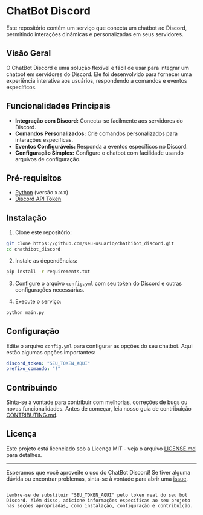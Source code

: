 # ChatBot Discord

Este repositório contém um serviço que conecta um chatbot ao Discord, permitindo interações dinâmicas e personalizadas em seus servidores.

## Visão Geral

O ChatBot Discord é uma solução flexível e fácil de usar para integrar um chatbot em servidores do Discord. Ele foi desenvolvido para fornecer uma experiência interativa aos usuários, respondendo a comandos e eventos específicos.

## Funcionalidades Principais

- **Integração com Discord:** Conecta-se facilmente aos servidores do Discord.
- **Comandos Personalizados:** Crie comandos personalizados para interações específicas.
- **Eventos Configuráveis:** Responda a eventos específicos no Discord.
- **Configuração Simples:** Configure o chatbot com facilidade usando arquivos de configuração.

## Pré-requisitos

- [Python](https://www.python.org/) (versão x.x.x)
- [Discord API Token](https://discord.com/developers/applications)

## Instalação

1. Clone este repositório:

```bash
git clone https://github.com/seu-usuario/chathibot_discord.git
cd chathibot_discord
```

2. Instale as dependências:

```bash
pip install -r requirements.txt
```

3. Configure o arquivo `config.yml` com seu token do Discord e outras configurações necessárias.

4. Execute o serviço:

```bash
python main.py
```

## Configuração

Edite o arquivo `config.yml` para configurar as opções do seu chatbot. Aqui estão algumas opções importantes:

```yaml
discord_token: "SEU_TOKEN_AQUI"
prefixo_comando: "!"
```

## Contribuindo

Sinta-se à vontade para contribuir com melhorias, correções de bugs ou novas funcionalidades. Antes de começar, leia nosso guia de contribuição [CONTRIBUTING.md](CONTRIBUTING.md).

## Licença

Este projeto está licenciado sob a Licença MIT - veja o arquivo [LICENSE.md](LICENSE.md) para detalhes.

---

Esperamos que você aproveite o uso do ChatBot Discord! Se tiver alguma dúvida ou encontrar problemas, sinta-se à vontade para abrir uma [issue](https://github.com/seu-usuario/chathibot_discord/issues).

```

Lembre-se de substituir "SEU_TOKEN_AQUI" pelo token real do seu bot Discord. Além disso, adicione informações específicas ao seu projeto nas seções apropriadas, como instalação, configuração e contribuição.
